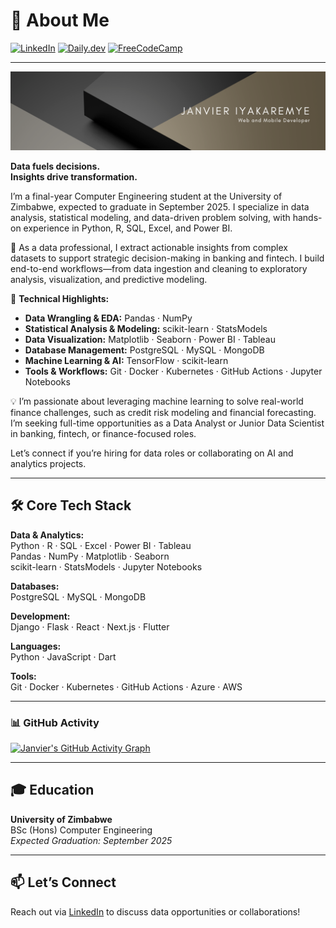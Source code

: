 # 👋 About Me

[![LinkedIn](https://img.shields.io/badge/LinkedIn-0A66C2?style=for-the-badge&logo=linkedin&logoColor=white)](https://www.linkedin.com/in/janvierscode/)
[![Daily.dev](https://img.shields.io/badge/Daily.dev-000000?style=for-the-badge&logo=daily.dev&logoColor=white)](https://app.daily.dev/janvierscode)
[![FreeCodeCamp](https://img.shields.io/badge/FreeCodeCamp-0A0A23?style=for-the-badge&logo=freecodecamp&logoColor=white)](https://www.freecodecamp.org/Janvierscode)

---

![Profile Banner](https://github.com/Janvierscode/Janvierscode/blob/main/janvierscode.png?raw=true)

**Data fuels decisions.**  
**Insights drive transformation.**

I’m a final-year Computer Engineering student at the University of Zimbabwe, expected to graduate in September 2025. I specialize in data analysis, statistical modeling, and data-driven problem solving, with hands-on experience in Python, R, SQL, Excel, and Power BI.

🔎 As a data professional, I extract actionable insights from complex datasets to support strategic decision-making in banking and fintech. I build end-to-end workflows—from data ingestion and cleaning to exploratory analysis, visualization, and predictive modeling.

🚀 **Technical Highlights:**
- **Data Wrangling & EDA:** Pandas · NumPy
- **Statistical Analysis & Modeling:** scikit-learn · StatsModels
- **Data Visualization:** Matplotlib · Seaborn · Power BI · Tableau
- **Database Management:** PostgreSQL · MySQL · MongoDB
- **Machine Learning & AI:** TensorFlow · scikit-learn
- **Tools & Workflows:** Git · Docker · Kubernetes · GitHub Actions · Jupyter Notebooks

💡 I’m passionate about leveraging machine learning to solve real-world finance challenges, such as credit risk modeling and financial forecasting. I’m seeking full-time opportunities as a Data Analyst or Junior Data Scientist in banking, fintech, or finance-focused roles.

Let’s connect if you’re hiring for data roles or collaborating on AI and analytics projects.

---
## 🛠️ Core Tech Stack

**Data & Analytics:**  
Python · R · SQL · Excel · Power BI · Tableau  
Pandas · NumPy · Matplotlib · Seaborn  
scikit-learn · StatsModels · Jupyter Notebooks

**Databases:**  
PostgreSQL · MySQL · MongoDB

**Development:**  
Django · Flask · React · Next.js · Flutter

**Languages:**  
Python · JavaScript · Dart

**Tools:**  
Git · Docker · Kubernetes · GitHub Actions · Azure · AWS

---
<!--## 📌 Pinned Projects

### 🧑‍💻 Selected Repos

[![african-recipes](https://github-readme-stats.vercel.app/api/pin/?username=Janvierscode&repo=african-recipes&theme=tokyonight)](https://github.com/Janvierscode/african-recipes)
[![maize-app-api](https://github-readme-stats.vercel.app/api/pin/?username=Janvierscode&repo=maize-app-api&theme=tokyonight)](https://github.com/Janvierscode/maize-app-api)
-->
### 📊 GitHub Activity

[![Janvier's GitHub Activity Graph](https://github-readme-activity-graph.vercel.app/graph?username=Janvierscode&theme=tokyo-night&hide_border=true&area=true)](https://github.com/Janvierscode)

---
## 🎓 Education

**University of Zimbabwe**  
BSc (Hons) Computer Engineering  
*Expected Graduation: September 2025*

---
## 📫 Let’s Connect

Reach out via [LinkedIn](https://www.linkedin.com/in/janvierscode/) to discuss data opportunities or collaborations!
